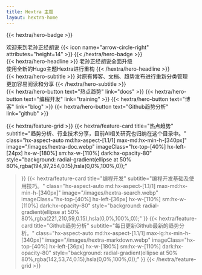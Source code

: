 ```yaml
---
title: Hextra 主题
layout: hextra-home
---
```


{{< hextra/hero-badge >}}
  <div class="hx-w-2 hx-h-2 hx-rounded-full hx-bg-primary-400"></div>
  <span>欢迎来到老孙正经胡说</span>
  {{< icon name="arrow-circle-right" attributes="height=14" >}}
{{< /hextra/hero-badge >}}

<div class="hx-mt-6 hx-mb-6">
{{< hextra/hero-headline >}}
  老孙正经胡说全面升级&nbsp;<br class="sm:hx-block hx-hidden" />使用全新的Hugo主题Hextra进行重构
{{< /hextra/hero-headline >}}
</div>

<div class="hx-mb-12">
{{< hextra/hero-subtitle >}}
  对原有博客、文档、趋势发布进行重新分类管理&nbsp;<br class="sm:hx-block hx-hidden" />更加容易阅读和分享
{{< /hextra/hero-subtitle >}}
</div>

<div class="hx-mb-6">
{{< hextra/hero-button text="热点趋势" link="docs" >}}
{{< hextra/hero-button text="编程开发" link="training" >}}
{{< hextra/hero-button text="博客" link="blog" >}}
{{< hextra/hero-button text="Github趋势分析" link="github" >}}
</div>

<div class="hx-mt-6"></div>

{{< hextra/feature-grid >}}
  {{< hextra/feature-card
    title="热点趋势"
    subtitle="趋势分析、行业技术分享，目前AI相关研究也归纳在这个目录中。"
    class="hx-aspect-auto md:hx-aspect-[1.1/1] max-md:hx-min-h-[340px]"
    image="/images/hextra-doc.webp"
    imageClass="hx-top-[40%] hx-left-[24px] hx-w-[180%] sm:hx-w-[110%] dark:hx-opacity-80"
    style="background: radial-gradient(ellipse at 50% 80%,rgba(194,97,254,0.15),hsla(0,0%,100%,0));"
  >}}
  {{< hextra/feature-card
    title="编程开发"
    subtitle="编程开发基础及使用技巧。"
    class="hx-aspect-auto md:hx-aspect-[1.1/1] max-md:hx-min-h-[340px]"
    image="/images/hextra-search.webp"
    imageClass="hx-top-[40%] hx-left-[36px] hx-w-[110%] sm:hx-w-[110%] dark:hx-opacity-80"
    style="background: radial-gradient(ellipse at 50% 80%,rgba(221,210,59,0.15),hsla(0,0%,100%,0));"
  >}}
  {{< hextra/feature-card
    title="Github趋势分析"
    subtitle="每日更新Github最新的趋势分析。"
    class="hx-aspect-auto md:hx-aspect-[1.1/1] max-lg:hx-min-h-[340px]"
    image="/images/hextra-markdown.webp"
    imageClass="hx-top-[40%] hx-left-[36px] hx-w-[180%] sm:hx-w-[110%] dark:hx-opacity-80"
    style="background: radial-gradient(ellipse at 50% 80%,rgba(142,53,74,0.15),hsla(0,0%,100%,0));"
  >}}
{{< /hextra/feature-grid >}}
